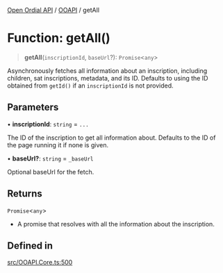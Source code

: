 [Open Ordial API](../../README.md) / [OOAPI](../README.md) / getAll

# Function: getAll()

> **getAll**(`inscriptionId`, `baseUrl`?): `Promise`\<`any`\>

Asynchronously fetches all information about an inscription, including children,
sat inscriptions, metadata, and its ID.
Defaults to using the ID obtained from `getId()` if an `inscriptionId` is not provided.

## Parameters

• **inscriptionId**: `string` = `...`

The ID of the inscription to get all information about.
                                Defaults to the ID of the page running it if none is given.

• **baseUrl?**: `string` = `_baseUrl`

Optional baseUrl for the fetch.

## Returns

`Promise`\<`any`\>

- A promise that resolves with all the information about the inscription.

## Defined in

[src/OOAPI.Core.ts:500](https://github.com/open-ordinal/open-ordinal-api/blob/727b99edb71d9e2feb76fbc2eae8d4b22e6a8312/src/OOAPI.Core.ts#L500)
